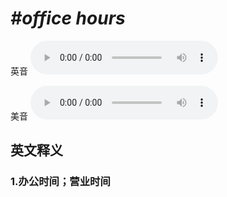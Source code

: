 # ***\#office hours*** 
英音
<audio src="./media/office hours1_AAC.aac" controls="controls"></audio>

美音
<audio src="./media/office hours2_AAC.aac" controls="controls"></audio>



  

英文释义
---
### 1.**办公时间；营业时间**  


